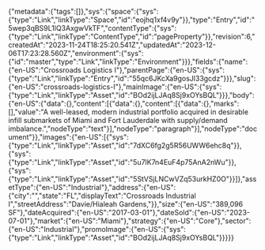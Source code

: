 {"metadata":{"tags":[]},"sys":{"space":{"sys":{"type":"Link","linkType":"Space","id":"eojhq1xf4v9y"}},"type":"Entry","id":"5wep3qBS9L1lQ3AxgwVkTF","contentType":{"sys":{"type":"Link","linkType":"ContentType","id":"pageProperty"}},"revision":6,"createdAt":"2023-11-24T18:25:20.541Z","updatedAt":"2023-12-06T17:23:28.560Z","environment":{"sys":{"id":"master","type":"Link","linkType":"Environment"}}},"fields":{"name":{"en-US":"Crossroads Logistics I"},"parentPage":{"en-US":{"sys":{"type":"Link","linkType":"Entry","id":"55qc6JKcXa9gosJl33gcdz"}}},"slug":{"en-US":"crossroads-logistics-I"},"mainImage":{"en-US":{"sys":{"type":"Link","linkType":"Asset","id":"BOd2ijLJAq8Sj9xOYsBQL"}}},"body":{"en-US":{"data":{},"content":[{"data":{},"content":[{"data":{},"marks":[],"value":"A well-leased, modern industrial portfolio acquired in desirable infill submarkets of Miami and Fort Lauderdale with supply/demand imbalance.","nodeType":"text"}],"nodeType":"paragraph"}],"nodeType":"document"}},"images":{"en-US":[{"sys":{"type":"Link","linkType":"Asset","id":"7dXC6fg2g5R56UWW6ehc8q"}},{"sys":{"type":"Link","linkType":"Asset","id":"5u7lK7n4EuF4p75AnA2nWu"}},{"sys":{"type":"Link","linkType":"Asset","id":"5StVSjLNCwVZq53urkHZ0O"}}]},"assetType":{"en-US":"Industrial"},"address":{"en-US":{"city":"","state":"FL","displayText":"Crossroads Industrial I","streetAddress":"Davie/Hialeah Gardens,"}},"size":{"en-US":"389,096 SF"},"dateAcquired":{"en-US":"2017-03-01"},"dateSold":{"en-US":"2023-07-01"},"market":{"en-US":"Miami"},"strategy":{"en-US":"Core"},"sector":{"en-US":"Industrial"},"promoImage":{"en-US":{"sys":{"type":"Link","linkType":"Asset","id":"BOd2ijLJAq8Sj9xOYsBQL"}}}}}